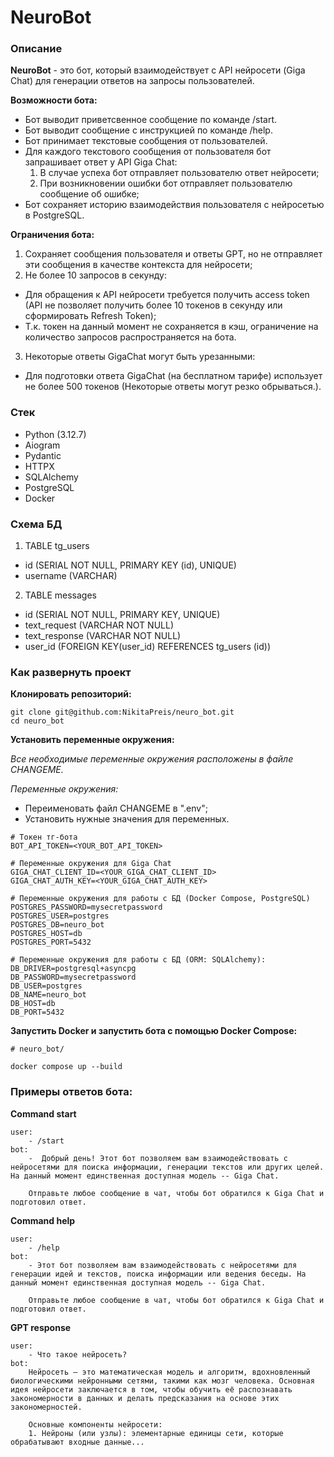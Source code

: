 # NeuroBot

### Описание

**NeuroBot** - это бот, который взаимодействует с API нейросети (Giga Chat) для генерации ответов на запросы пользователей.

**Возможности бота:**
* Бот выводит приветсвенное сообщение по команде /start.
* Бот выводит сообщение с инструкцией по команде /help.
* Бот принимает текстовые сообщения от пользователей.
* Для каждого текстового сообщения от пользователя бот запрашивает ответ у API Giga Chat:
    1) В случае успеха бот отправляет пользователю ответ нейросети;
    2) При возникновении ошибки бот отправляет пользователю сообщение об ошибке;
* Бот сохраняет историю взаимодействия пользователя с нейросетью в PostgreSQL.

**Ограничения бота:**
1. Сохраняет сообщения пользователя и ответы GPT, но не отправляет эти сообщения в качестве контекста для нейросети;
2. Не более 10 запросов в секунду: 
- Для обращения к API нейросети требуется получить access token (API не позволяет получить более 10 токенов в секунду или сформировать Refresh Token);
- Т.к. токен на данный момент не сохраняется в кэш, ограничение на количество запросов распространяется на бота.
3. Некоторые ответы GigaChat могут быть урезанными:
- Для подготовки ответа GigaChat (на бесплатном тарифе) использует не более 500 токенов (Некоторые ответы могут резко обрываться.).


### Стек

* Python (3.12.7)
* Aiogram
* Pydantic
* HTTPX
* SQLAlchemy
* PostgreSQL
* Docker

### Схема БД

1. TABLE tg_users
* id  (SERIAL NOT NULL, PRIMARY KEY (id), UNIQUE)
* username (VARCHAR)


2. TABLE messages
* id (SERIAL NOT NULL, PRIMARY KEY, UNIQUE)
* text_request (VARCHAR NOT NULL)
* text_response (VARCHAR NOT NULL)
* user_id (FOREIGN KEY(user_id) REFERENCES tg_users (id))


### Как развернуть проект

**Клонировать репозиторий:**
```
git clone git@github.com:NikitaPreis/neuro_bot.git
cd neuro_bot
```

**Установить переменные окружения:**

*Все необходимые переменные окружения расположены в файле CHANGEME.*

*Переменные окружения:*
* Переименовать файл CHANGEME в ".env";
* Установить нужные значения для переменных.

```
# Токен тг-бота
BOT_API_TOKEN=<YOUR_BOT_API_TOKEN>

# Переменные окружения для Giga Chat
GIGA_CHAT_CLIENT_ID=<YOUR_GIGA_CHAT_CLIENT_ID>
GIGA_CHAT_AUTH_KEY=<YOUR_GIGA_CHAT_AUTH_KEY>

# Переменные окружения для работы с БД (Docker Compose, PostgreSQL)
POSTGRES_PASSWORD=mysecretpassword
POSTGRES_USER=postgres
POSTGRES_DB=neuro_bot
POSTGRES_HOST=db
POSTGRES_PORT=5432

# Переменные окружения для работы с БД (ORM: SQLAlchemy):
DB_DRIVER=postgresql+asyncpg
DB_PASSWORD=mysecretpassword
DB_USER=postgres
DB_NAME=neuro_bot
DB_HOST=db
DB_PORT=5432

```

**Запустить Docker и запустить бота с помощью Docker Compose:**
```
# neuro_bot/

docker compose up --build
```

### Примеры ответов бота:

**Command start**

```
user:
    - /start 
bot:
    -  Добрый день! Этот бот позволяем вам взаимодействовать с нейросетями для поиска информации, генерации текстов или других целей. На данный момент единственная доступная модель -- Giga Chat.

    Отправьте любое сообщение в чат, чтобы бот обратился к Giga Chat и подготовил ответ.
```

**Command help**
```
user:
    - /help
bot:
    - Этот бот позволяем вам взаимодействовать с нейросетями для генерации идей и текстов, поиска информации или ведения беседы. На данный момент единственная доступная модель -- Giga Chat.
    
    Отправьте любое сообщение в чат, чтобы бот обратился к Giga Chat и подготовил ответ.
```

**GPT response**
```
user:
    - Что такое нейросеть?
bot:
    Нейросеть – это математическая модель и алгоритм, вдохновленный биологическими нейронными сетями, такими как мозг человека. Основная идея нейросети заключается в том, чтобы обучить её распознавать закономерности в данных и делать предсказания на основе этих закономерностей.

    Основные компоненты нейросети:
    1. Нейроны (или узлы): элементарные единицы сети, которые обрабатывают входные данные...
```
